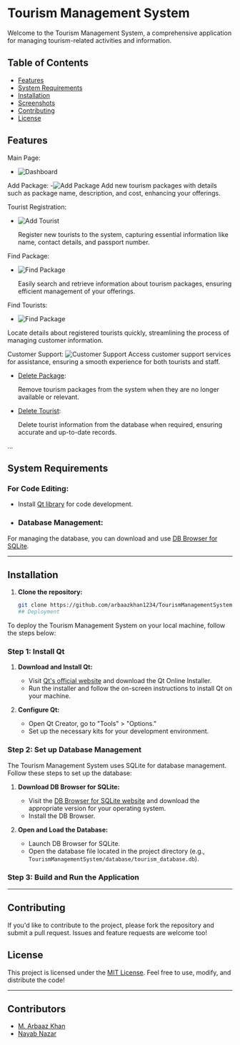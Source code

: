 # Tourism Management System
Welcome to the Tourism Management System, a comprehensive application for managing tourism-related activities and information.


## Table of Contents

- [Features](#features)
- [System Requirements](#system-requirements)
- [Installation](#installation)
- [Screenshots](#screenshots)
- [Contributing](#contributing)
- [License](#license)
 ## Features
Main Page:
 - ![Dashboard](https://github.com/arbaazkhan1234/Arbaaz-Khan/blob/main/mainwindow.jpeg)


Add Package:
-![Add Package](https://github.com/arbaazkhan1234/Arbaaz-Khan/blob/main/addpackage.jpeg)
   Add new tourism packages with details such as package name, description, and cost, enhancing your offerings.

Tourist Registration:
- ![Add Tourist](https://github.com/arbaazkhan1234/Arbaaz-Khan/blob/main/RegisterTourist.jpeg)
  
   Register new tourists to the system, capturing essential information like name, contact details, and passport number.

Find Package:
- ![Find Package](https://github.com/arbaazkhan1234/Arbaaz-Khan/blob/main/findpackage.jpeg)
  
   Easily search and retrieve information about tourism packages, ensuring efficient management of your offerings.

Find Tourists:
  - ![Find Package](https://github.com/arbaazkhan1234/Arbaaz-Khan/blob/main/findpackage.jpeg)

  
   Locate details about registered tourists quickly, streamlining the process of managing customer information.
  
Customer Support:
 ![Customer Support](https://github.com/arbaazkhan1234/Arbaaz-Khan/blob/main/CustomerS.jpeg)
    Access customer support services for assistance, ensuring a smooth experience for both tourists and staff.

- [Delete Package](#delete-package):
  
   Remove tourism packages from the system when they are no longer available or relevant.

- [Delete Tourist](#delete-tourist):
  
   Delete tourist information from the database when required, ensuring accurate and up-to-date records.

...
## System Requirements

### For Code Editing:

- Install [Qt library](https://www.qt.io/) for code development.
- ### Database Management:

For managing the database, you can download and use [DB Browser for SQLite](https://sqlitebrowser.org/).

---
## Installation

1. **Clone the repository:**

   ```bash
   git clone https://github.com/arbaazkhan1234/TourismManagementSystem.git
   ## Deployment

To deploy the Tourism Management System on your local machine, follow the steps below:

### Step 1: Install Qt

1. **Download and Install Qt:**
   - Visit [Qt's official website](https://www.qt.io/download) and download the Qt Online Installer.
   - Run the installer and follow the on-screen instructions to install Qt on your machine.

2. **Configure Qt:**
   - Open Qt Creator, go to "Tools" > "Options."
   - Set up the necessary kits for your development environment.

### Step 2: Set up Database Management

The Tourism Management System uses SQLite for database management. Follow these steps to set up the database:

1. **Download DB Browser for SQLite:**
   - Visit the [DB Browser for SQLite website](https://sqlitebrowser.org/) and download the appropriate version for your operating system.
   - Install the DB Browser.

2. **Open and Load the Database:**
   - Launch DB Browser for SQLite.
   - Open the database file located in the project directory (e.g., `TourismManagementSystem/database/tourism_database.db`).

### Step 3: Build and Run the Application


---

## Contributing

If you'd like to contribute to the project, please fork the repository and submit a pull request. Issues and feature requests are welcome too!

## License

This project is licensed under the [MIT License](https://opensource.org/licenses/MIT). Feel free to use, modify, and distribute the code!


---

   
## Contributors
- [M. Arbaaz Khan](https://github.com/arbaazkhan1234)
- [Nayab Nazar](https://github.com/nnazar123)
